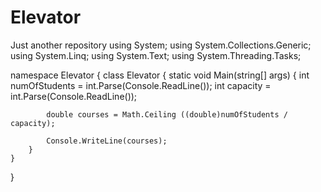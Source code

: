 # Elevator
Just another repository
using System;
using System.Collections.Generic;
using System.Linq;
using System.Text;
using System.Threading.Tasks;

namespace Elevator
{
    class Elevator
    {
        static void Main(string[] args)
        {
            int numOfStudents = int.Parse(Console.ReadLine());
            int capacity = int.Parse(Console.ReadLine());

            double courses = Math.Ceiling ((double)numOfStudents / capacity);

            Console.WriteLine(courses);
        }
    }
}
